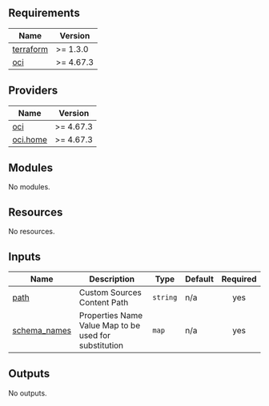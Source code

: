 <!-- BEGIN_TF_DOCS -->
## Requirements

| Name | Version |
|------|---------|
| <a name="requirement_terraform"></a> [terraform](#requirement\_terraform) | >= 1.3.0 |
| <a name="requirement_oci"></a> [oci](#requirement\_oci) | >= 4.67.3 |

## Providers

| Name | Version |
|------|---------|
| <a name="provider_oci"></a> [oci](#provider\_oci) | >= 4.67.3 |
| <a name="provider_oci.home"></a> [oci.home](#provider\_oci.home) | >= 4.67.3 |

## Modules

No modules.

## Resources

No resources.

## Inputs

| Name | Description | Type | Default | Required |
|------|-------------|------|---------|:--------:|
| <a name="input_content_path"></a> [path](#input\_content\_path) | Custom Sources Content Path | `string` | n/a | yes |
| <a name="input_schema_names"></a> [schema_names](#input\_schema\_names) | Properties Name Value Map to be used for substitution | `map` | n/a | yes |

## Outputs

No outputs.
<!-- END_TF_DOCS -->
